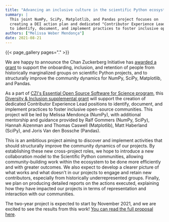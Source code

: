 ```yaml
---
title: "Advancing an inclusive culture in the scientific Python ecosystem"
summary: |
  This joint NumPy, SciPy, Matplotlib, and Pandas project focuses on
  creating a DEI action plan and dedicated "Contributor Experience Lead" positions
  to identify, document, and implement practices to foster inclusive open-source communities.
authors: ["Melissa Weber Mendonça"]
date: 2021-08-21
---
```


{{< page_gallery pages="." >}}

We are happy to announce the Chan Zuckerberg Initiative has [awarded a grant](https://chanzuckerberg.com/newsroom/czi-awards-16-million-for-foundational-open-source-software-tools-essential-to-biomedicine/) to support the onboarding, inclusion, and retention of people from historically marginalized groups on scientific Python projects, and to structurally improve the community dynamics for NumPy, SciPy, Matplotlib, and Pandas.

As a part of [CZI's Essential Open Source Software for Science program](https://chanzuckerberg.com/eoss/), this [Diversity & Inclusion supplemental grant](https://cziscience.medium.com/advancing-diversity-and-inclusion-in-scientific-open-source-eaabe6a5488b) will support the creation of dedicated Contributor Experience Lead positions to identify, document, and implement practices to foster inclusive open-source communities.
This project will be led by Melissa Mendonça (NumPy), with additional mentorship and guidance provided by Ralf Gommers (NumPy, SciPy), Hannah Aizenman and Thomas Caswell (Matplotlib), Matt Haberland (SciPy), and Joris Van den Bossche (Pandas).

This is an ambitious project aiming to discover and implement activities that should structurally improve the community dynamics of our projects.
By establishing these new cross-project roles, we hope to introduce a new collaboration model to the Scientific Python communities, allowing community-building work within the ecosystem to be done more efficiently and with greater outcomes.
We also expect to develop a clearer picture of what works and what doesn't in our projects to engage and retain new contributors, especially from historically underrepresented groups.
Finally, we plan on producing detailed reports on the actions executed, explaining how they have impacted our projects in terms of representation and interaction with our communities.

The two-year project is expected to start by November 2021, and we are excited to see the results from this work! [You can read the full proposal here](https://figshare.com/articles/online_resource/Advancing_an_inclusive_culture_in_the_scientific_Python_ecosystem/16548063).
